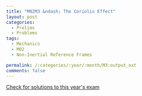 ```yaml
---
title: "M02M3 &ndash; The Coriolis Effect"
layout: post
categories:
  - Prelims
  - Problems
tags:
  - Mechanics
  - M02
  - Non-Inertial Reference Frames

permalink: /:categories/:year/:month/M3:output_ext
comments: false
---
```

<object data="2002M3M.pdf" type="application/pdf" width="100%" height="500"></object>
<div class="message"><a href='https://princetonprelim.com/prelim/9/'>Check for solutions to this year's exam</a></div>